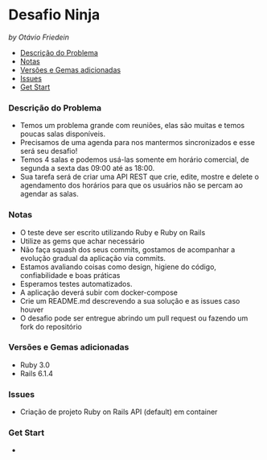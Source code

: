 # Desafio Ninja

*by Otávio Friedein*

- [Descrição do Problema](#descrição-do-problema)
- [Notas](#notas)
- [Versões e Gemas adicionadas](#versões-e-gemas-adicionadas)
- [Issues](#issues)
- [Get Start](#get-start)

### Descrição do Problema
- Temos um problema grande com reuniões, elas são muitas e temos poucas salas disponíveis.
- Precisamos de uma agenda para nos mantermos sincronizados e esse será seu desafio!
- Temos 4 salas e podemos usá-las somente em horário comercial, de segunda a sexta das 09:00 até as 18:00.
- Sua tarefa será de criar uma API REST que crie, edite, mostre e delete o agendamento dos horários para que os usuários não se percam ao agendar as salas.

### Notas
- O teste deve ser escrito utilizando Ruby e Ruby on Rails
- Utilize as gems que achar necessário
- Não faça squash dos seus commits, gostamos de acompanhar a evolução gradual da aplicação via commits.
- Estamos avaliando coisas como design, higiene do código, confiabilidade e boas práticas
- Esperamos testes automatizados.
- A aplicação deverá subir com docker-compose
- Crie um README.md descrevendo a sua solução e as issues caso houver
- O desafio pode ser entregue abrindo um pull request ou fazendo um fork do repositório

### Versões e Gemas adicionadas
- Ruby 3.0
- Rails 6.1.4

### Issues
- Criação de projeto Ruby on Rails API (default) em container

### Get Start
- 

